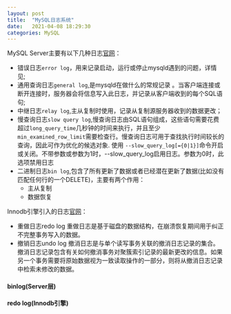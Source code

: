 ```yaml
---
layout: post
title:  "MySQL日志系统"
date:   2021-04-08 18:29:30
categories: MySQL
---
```

MySQL Server主要有以下几种日志[官网](https://dev.mysql.com/doc/refman/8.0/en/server-logs.html)：

* 错误日志`error log`，用来记录启动，运行或停止mysqld遇到的问题，详情见;
* 通用查询日志`general log`,是mysqld在做什么的常规记录 。当客户端连接或断开连接时，服务器会将信息写入此日志，并记录从客户端收到的每个SQL语句;
* 中继日志`relay log`,主从复制时使用，记录从复制源服务器收到的数据更改；
* 慢查询日志`slow query log`,慢查询日志由SQL语句组成，这些语句需要花费超过`long_query_time`几秒钟的时间来执行，并且至少`min_examined_row_limit`需要检查行。慢查询日志可用于查找执行时间较长的查询，因此可作为优化的候选对象.
使用 `--slow_query_log[={0|1}]`命令开启或关闭。不带参数或参数为1时，--slow_query_log启用日志。参数为0时，此选项禁用日志
* 二进制日志`bin log`,包含了所有更新了数据或者已经潜在更新了数据(比如没有匹配任何行的一个DELETE)，主要有两个作用：
    * 主从复制
    * 数据恢复


Innodb引擎引入的日志[官网](https://dev.mysql.com/doc/refman/8.0/en/innodb-redo-log.html)：

* 重做日志redo log
重做日志是基于磁盘的数据结构，在崩溃恢复期间用于纠正不完整事务写入的数据。
* 撤销日志undo log
撤消日志是与单个读写事务关联的撤消日志记录的集合。撤消日志记录包含有关如何撤消事务对聚簇索引记录的最新更改的信息。如果另一个事务需要将原始数据视为一致读取操作的一部分，则将从撤消日志记录中检索未修改的数据。


#### binlog(Server层)



#### redo log(Innodb引擎)






